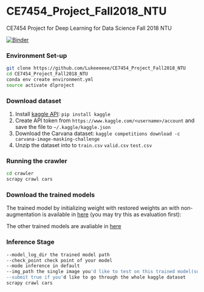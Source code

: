 # CE7454_Project_Fall2018_NTU
CE7454 Project for Deep Learning for Data Science Fall 2018 NTU


[![Binder](https://mybinder.org/badge.svg)][binder]

[binder]: https://mybinder.org/v2/gh/Lukeeeeee/CE7454_Project_Fall2018_NTU/master

### Environment Set-up

```bash
git clone https://github.com/Lukeeeeee/CE7454_Project_Fall2018_NTU
cd CE7454_Project_Fall2018_NTU
conda env create environment.yml
source activate dlproject
```

### Download dataset

1. Install [kaggle API](https://github.com/Kaggle/kaggle-api): `pip install kaggle`
3. Create API token from `https://www.kaggle.com/<username>/account` and save the file to `~/.kaggle/kaggle.json` 
4. Download the Carvana dataset: `kaggle competitions download -c carvana-image-masking-challenge`
5. Unzip the dataset into to `train.csv` `valid.csv` `test.csv`
  
### Running the crawler

```bash
cd crawler
scrapy crawl cars
```

### Download the trained models

The trained model by initializing weight with restored weights an with non-augmentation is available in [here](https://entuedu-my.sharepoint.com/:u:/g/personal/wei005_e_ntu_edu_sg/EeQC4kIQGzhPt0UFK4Azmg8B3afFElqIVEc-xUeHO5hvBQ?e=viVIFu
) (you may try this as evaluation first):

The other trained models are avaliable in [here](https://entuedu-my.sharepoint.com/:u:/g/personal/wei005_e_ntu_edu_sg/Eboz72eW3MBLuOywT7RQyJwBcbaYt5KclrNwe7DH-qg7Pw?e=iIqQH0)

### Inference Stage

```bash
--model_log_dir the trained model path
--check_point check point of your model
--mode inference in default
--img_path the single image you'd like to test on this trained model(submission should be false in this case)
--submit true if you'd like to go through the whole kaggle dataset
scrapy crawl cars
```
